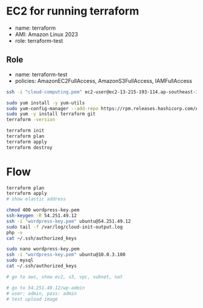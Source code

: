# EC2 for running terraform
- name: terraform
- AMI: Amazon Linux 2023
- role: terraform-test

## Role
- name: terraform-test
- policies: AmazonEC2FullAccess, AmazonS3FullAccess, IAMFullAccess
```bash
ssh -i "cloud-computing.pem" ec2-user@ec2-13-215-193-114.ap-southeast-1.compute.amazonaws.com

sudo yum install -y yum-utils 
sudo yum-config-manager --add-repo https://rpm.releases.hashicorp.com/AmazonLinux/hashicorp.repo
sudo yum -y install terraform git
terraform -version 
```

```bash
terraform init
terraform plan
terraform apply
terraform destroy
```

# Flow
```bash
terraform plan
terraform apply
# show elastic address

chmod 400 wordpress-key.pem
ssh-keygen -R 54.251.49.12
ssh -i "wordpress-key.pem" ubuntu@54.251.49.12
sudo tail -f /var/log/cloud-init-output.log
php -v
cat ~/.ssh/authorized_keys

sudo nano wordpress-key.pem 
ssh -i "wordpress-key.pem" ubuntu@10.0.3.100
sudo mysql
cat ~/.ssh/authorized_keys

# go to aws, show ec2, s3, vpc, subnet, nat

# go to 54.251.49.12/wp-admin
# user: admin, pass: admin
# test upload image
```